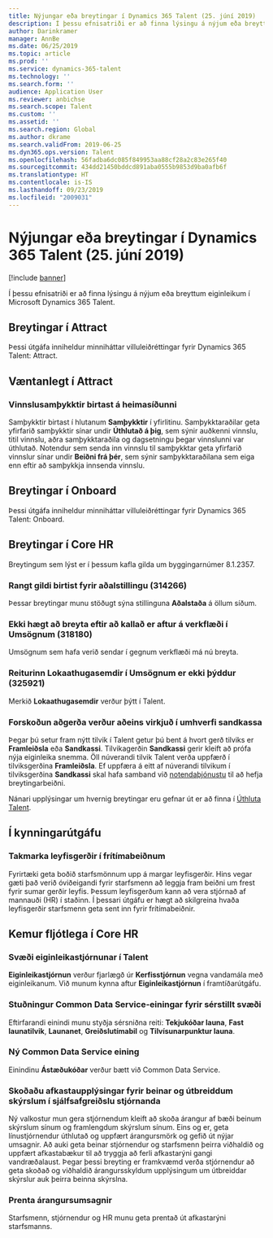 ```yaml
---
title: Nýjungar eða breytingar í Dynamics 365 Talent (25. júní 2019)
description: Í þessu efnisatriði er að finna lýsingu á nýjum eða breyttum eiginleikum í Microsoft Dynamics 365 Talent.
author: Darinkramer
manager: AnnBe
ms.date: 06/25/2019
ms.topic: article
ms.prod: ''
ms.service: dynamics-365-talent
ms.technology: ''
ms.search.form: ''
audience: Application User
ms.reviewer: anbichse
ms.search.scope: Talent
ms.custom: ''
ms.assetid: ''
ms.search.region: Global
ms.author: dkrame
ms.search.validFrom: 2019-06-25
ms.dyn365.ops.version: Talent
ms.openlocfilehash: 56fadba6dc085f849953aa88cf28a2c83e265f40
ms.sourcegitcommit: 434dd21450bddcd891aba0555b9853d9ba0afb6f
ms.translationtype: HT
ms.contentlocale: is-IS
ms.lasthandoff: 09/23/2019
ms.locfileid: "2009031"
---
```

# <a name="whats-new-or-changed-in-dynamics-365-talent-june-25-2019"></a>Nýjungar eða breytingar í Dynamics 365 Talent (25. júní 2019)

[!include [banner](includes/banner.md)]

Í þessu efnisatriði er að finna lýsingu á nýjum eða breyttum eiginleikum í Microsoft Dynamics 365 Talent.

## <a name="changes-in-attract"></a>Breytingar í Attract

Þessi útgáfa inniheldur minniháttar villuleiðréttingar fyrir Dynamics 365 Talent: Attract.

## <a name="coming-soon-in-attract"></a>Væntanlegt í Attract

### <a name="job-approvals-appear-on-the-home-page"></a>Vinnslusamþykktir birtast á heimasíðunni

Samþykktir birtast í hlutanum **Samþykktir** í yfirlitinu. Samþykktaraðilar geta yfirfarið samþykktir sínar undir **Úthlutað á þig**, sem sýnir auðkenni vinnslu, titil vinnslu, aðra samþykktaraðila og dagsetningu þegar vinnslunni var úthlutað. Notendur sem senda inn vinnslu til samþykktar geta yfirfarið vinnslur sínar undir **Beiðni frá þér**, sem sýnir samþykktaraðilana sem eiga enn eftir að samþykkja innsenda vinnslu.

## <a name="changes-in-onboard"></a>Breytingar í Onboard
Þessi útgáfa inniheldur minniháttar villuleiðréttingar fyrir Dynamics 365 Talent: Onboard.

## <a name="changes-in-core-hr"></a>Breytingar í Core HR

Breytingum sem lýst er í þessum kafla gilda um byggingarnúmer 8.1.2357.

### <a name="incorrect-value-displayed-for-primary-position-314266"></a>Rangt gildi birtist fyrir aðalstillingu (314266)

Þessar breytingar munu stöðugt sýna stillinguna **Aðalstaða** á öllum síðum.

### <a name="cant-edit-after-recalling-the-workflow-in-review-318180"></a>Ekki hægt að breyta eftir að kallað er aftur á verkflæði í Umsögnum (318180)

Umsögnum sem hafa verið sendar í gegnum verkflæði má nú breyta.

### <a name="final-comments-field-in-reviews-isnt-translated-325921"></a>Reiturinn Lokaathugasemdir í Umsögnum er ekki þýddur (325921)

Merkið **Lokaathugasemdir** verður þýtt í Talent.

### <a name="preview-features-will-be-enabled-only-in-sandbox-environments"></a>Forskoðun aðgerða verður aðeins virkjuð í umhverfi sandkassa

Þegar þú setur fram nýtt tilvik í Talent getur þú bent á hvort gerð tilviks er **Framleiðsla** eða **Sandkassi**. Tilvikagerðin **Sandkassi** gerir kleift að prófa nýja eiginleika snemma. Öll núverandi tilvik Talent verða uppfærð í tilviksgerðina **Framleiðsla**. Ef uppfæra á eitt af núverandi tilvikum í tilviksgerðina **Sandkassi** skal hafa samband við [notendaþjónustu](https://docs.microsoft.com/dynamics365/unified-operations/talent/talent-support) til að hefja breytingarbeiðni.

Nánari upplýsingar um hvernig breytingar eru gefnar út er að finna í [Úthluta Talent](https://docs.microsoft.com/dynamics365/unified-operations/talent/provisioning-talent).

## <a name="in-preview"></a>Í kynningarútgáfu

### <a name="restrict-the-leave-types-in-time-off-requests"></a>Takmarka leyfisgerðir í frítímabeiðnum

Fyrirtæki geta boðið starfsmönnum upp á margar leyfisgerðir. Hins vegar gæti það verið óviðeigandi fyrir starfsmenn að leggja fram beiðni um frest fyrir sumar gerðir leyfis. Þessum leyfisgerðum kann að vera stjórnað af mannauði (HR) í staðinn. Í þessari útgáfu er hægt að skilgreina hvaða leyfisgerðir starfsmenn geta sent inn fyrir frítímabeiðnir. 

## <a name="coming-soon-in-core-hr"></a>Kemur fljótlega í Core HR

### <a name="feature-management-area-in-talent"></a>Svæði eiginleikastjórnunar í Talent

**Eiginleikastjórnun** verður fjarlægð úr **Kerfisstjórnun** vegna vandamála með eiginleikanum. Við munum kynna aftur **Eiginleikastjórnun** í framtíðarútgáfu. 

### <a name="common-data-service-entity-support-for-custom-fields"></a>Stuðningur Common Data Service-einingar fyrir sérstillt svæði

Eftirfarandi einindi munu styðja sérsniðna reiti: **Tekjukóðar launa**, **Fast launatilvik**, **Launanet**, **Greiðslutímabil** og **Tilvísunarpunktur launa**. 

### <a name="new-common-data-service-entities"></a>Ný Common Data Service eining

Einindinu **Ástæðukóðar** verður bætt við Common Data Service.

### <a name="view-performance-information-for-direct-and-extended-reports-in-manager-self-service"></a>Skoðaðu afkastaupplýsingar fyrir beinar og útbreiddum skýrslum í sjálfsafgreiðslu stjórnanda

Ný valkostur mun gera stjórnendum kleift að skoða árangur af bæði beinum skýrslum sínum og framlengdum skýrslum sínum. Eins og er, geta línustjórnendur úthlutað og uppfært árangursmörk og gefið út nýjar umsagnir. Að auki geta beinar stjórnendur og starfsmenn þeirra viðhaldið og uppfært afkastabækur til að tryggja að ferli afkastarýni gangi vandræðalaust. Þegar þessi breyting er framkvæmd verða stjórnendur að geta skoðað og viðhaldið árangursskyldum upplýsingum um útbreiddar skýrslur auk þeirra beinna skýrslna.

### <a name="print-performance-reviews"></a>Prenta árangursumsagnir

Starfsmenn, stjórnendur og HR munu geta prentað út afkastarýni starfsmanns.
